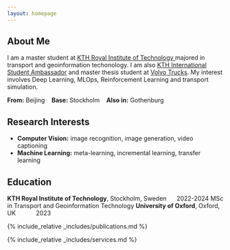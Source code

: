 ```yaml
---
layout: homepage
---
```


<link
  rel="stylesheet"
  href="https://cdn.jsdelivr.net/gh/lipis/flag-icons@7.0.0/css/flag-icons.min.css"
/>

## About Me

I am a master student at <a href="https://kth.se/en" target="_blank">KTH Royal Institute of Technology </a>majored in transport and geoinformation techonology. I am also <a href="https://www.kth.se/en/studies/master/transport-and-geoinformation-technology/students/bokuan-1.1268606" target="_blank">KTH International Student Ambassador</a> and master thesis student at <a href="https://www.volvotrucks.com/en-en/" target="_blank">Volvo Trucks</a>. My interest involves Deep Learning, MLOps, Reinforcement Learning and transport simulation. 

**From:** Beijing <span class="fi fi-cn"></span>&nbsp;&nbsp; **Base:** Stockholm <span class="fi fi-se"></span>&nbsp;&nbsp; **Also in:** Gothenburg <span class="fi fi-se"></span>

## Research Interests

- **Computer Vision:** image recognition, image generation, video captioning
- **Machine Learning:** meta-learning, incremental learning, transfer learning

## Education

**KTH Royal Institute of Technology**, Stockholm, Sweden&nbsp;&nbsp;&nbsp;&nbsp;&nbsp;&nbsp;2022-2024
MSc in Transport and Geoinformation Technology
**University of Oxford**, Oxford, UK&nbsp;&nbsp;&nbsp;&nbsp;&nbsp;&nbsp;&nbsp;&nbsp;&nbsp;&nbsp;&nbsp;&nbsp;2023



{% include_relative _includes/publications.md %}

{% include_relative _includes/services.md %}
